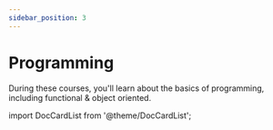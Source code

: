 ```yaml
---
sidebar_position: 3
---
```


# Programming

During these courses, you'll learn about the basics of programming, including functional & object oriented.

import DocCardList from '@theme/DocCardList';

<DocCardList />

